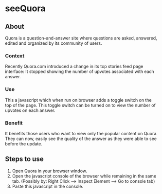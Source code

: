 # seeQuora

## About
Quora is a question-and-answer site where questions are asked, answered, edited and organized by its community of users.                  
### Context
Recently Quora.com introduced a change in its top stories feed page interface: It stopped showing the number of upvotes associated with each answer.																																 
### Use 
This a javascript which when run on browser adds a toggle switch on the top of the page. This toggle switch can be turned on to view the number of upvotes on each answer. 																										 
### Benefit
It benefits those users who want to view only the popular content on Quora. They can now, easily see the quality of the answer as they were able to see before the update.																									 
## Steps to use         																																	 
1. Open Quora in your browser window.																												 
2. Open the javascript console of the browser while remaining in the same tab. 
    (Possibly by: Right Click --> Inspect Element --> Go to console tab)
3. Paste this javascript in the console.	
